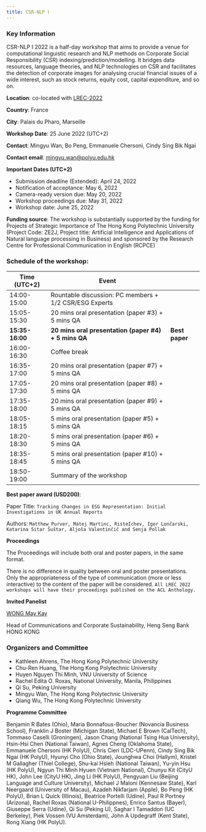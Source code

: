 ```yaml
---
title: CSR-NLP Ⅰ
---
```


### Key Information

CSR-NLP I 2022 is a half-day workshop that aims to provide a venue for computational linguistic research and NLP methods on Corporate Social Responsibility (CSR) indexing/prediction/modelling. It bridges data resources, language theories, and NLP technologies on CSR and facilitates the detection of corporate images for analysing crucial financial issues of a wide interest, such as stock returns, equity cost, capital expenditure, and so on.

**Location**: co-located with [LREC-2022](https://lrec2022.lrec-conf.org/en/)

**Country**: France

**City**: Palais du Pharo, Marseille

**Workshop Date**: 25 June 2022 (UTC+2)

**Contact**: Mingyu Wan, Bo Peng, Emmanuele Chersoni, Cindy Sing Bik Ngai

**Contact email**: mingyu.wan@polyu.edu.hk

**Important Dates (UTC+2)**
- Submission deadline (Extended): April 24, 2022 
- Notification of acceptance: May 6, 2022
- Camera-ready version due: May 20, 2022
- Workshop proceedings due: May 31, 2022
- Workshop date: June 25, 2022

**Funding source**: 
The workshop is substantially supported by the funding for Projects of Strategic Importance of The Hong Kong Polytechnic University (Project Code: ZE2J, Project title: Artificial Intelligence and Applications of Natural language processing in Business) and sponsored by the Research Centre for Professional Communication in English (RCPCE)

### Schedule of the workshop:


| Time   (UTC+2) | Event                                                  |            |
|----------------|--------------------------------------------------------|------------|
| 14:00-15:00    | Rountable discussion: PC members + 1/2 CSR/ESG Experts |            |
| 15:05-15:30    | 20 mins oral presentation (paper #3) + 5 mins QA       |            |
| **15:35-16:00**    | **20 mins oral presentation (paper #4) + 5 mins QA**       | **Best paper** |
| 16:00-16:30    | Coffee break                                           |            |
| 16:35-17:00    | 20 mins oral presentation (paper #7) + 5 mins QA       |            |
| 17:05-17:30    | 20 mins oral presentation (paper #8) + 5 mins QA       |            |
| 17:35-18:00    | 20 mins oral presentation (paper #9) + 5 mins QA       |            |
| 18:05-18:15    | 5 mins oral presentation (paper #5) + 5 mins QA        |            |
| 18:20-18:30    | 5 mins oral presentation (paper #6) + 5 mins QA        |            |
| 18:35-18:45    | 5 mins oral presentation (paper #10) + 5 mins QA       |            |
| 18:50-19:00    | Summary of the workshop                                |            |


**Best paper award (USD200)**:

Paper Title: ```Tracking Changes in ESG Representation: Initial Investigations in UK Annual Reports```

Authors: ```Matthew Purver, Matej Martinc, RisteIchev, Igor Lončarski, Katarina Sitar Šuštar, Aljoša Valentinčič and Senja Pollak```

**Proceedings**

The Proceedings will include both oral and poster papers, in the same format.

There is no difference in quality between oral and poster presentations. Only the appropriateness of the type of communication (more or less interactive) to the content of the paper will be considered. ```All LREC 2022 workshops will have their proceedings published on the ACL Anthology.```

**Invited Panelist**

[WONG May Kay](https://www.hangseng.com/en-hk/about-us/directors-organisation/senior-management/)

Head of Communications and Corporate Sustainability, Heng Seng Bank HONG KONG

### Organizers and Committee
- Kathleen Ahrens, The Hong Kong Polytechnic University
- Chu-Ren Huang, The Hong Kong Polytechnic University
- Huyen Nguyen Thi Minh, VNU University of Science
- Rachel Edita O. Roxas, National University, Manila, Philippines
- Qi Su, Peking University
- Mingyu Wan, The Hong Kong Polytechnic University
- Qiang Wu, The Hong Kong Polytechnic University

**Programme Committee**

Benjamin R Bates (Ohio), Maria Bonnafous-Boucher (Novancia Business School), Franklin J Boster (Michigan State), Michael E Brown (CalTech), Tommaso Caselli (Groningen), Jason Chang (National Tsing Hua University), Hsin-Hsi Chen (National Taiwan), Agnes Cheng (Oklahoma State), Emmanuele Chersoni (HK PolyU), Chris Cieri (LDC-UPenn), Cindy Sing Bik Ngai (HK PolyU), Hyunyi Cho (Ohio State), Jounghwa Choi (Hallym), Kristel M Gallagher (Thiel College), Shu-kai Hsieh (National Taiwan), Yu-yin Hsu (HK PolyU), Ngyun Thi Minh Hyuen (Vietnam National), Chunyu Kit (CityU HK), John Lee (CityU HK), Jing Li (HK PolyU), Pengyuan Liu (Beijing Language and Culture University), Michael J Maloni (Kennesaw State), Karl Neergaard (University of Macau), Azadeh Nikfarjam (Apple), Bo Peng (HK PolyU), Brian L Quick (Illinois), Beatrice Portelli (Udine), Paul R Portney (Arizona), Rachel Roxas (National U-Philippnes), Enrico Santus (Bayer), Giuseppe Serra (Udine), Qi Su (Peking U), Saghar I Tamaddon (UC Berkeley), Piek Vossen (VU Amsterdam), John A Updegraff (Kent State), Rong Xiang (HK PolyU). 
